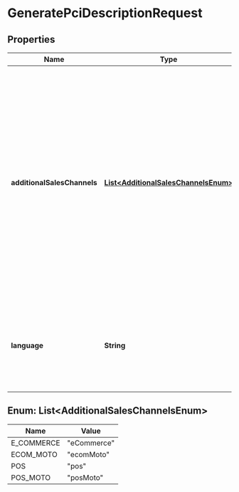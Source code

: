 

# GeneratePciDescriptionRequest


## Properties

| Name | Type | Description | Notes |
|------------ | ------------- | ------------- | -------------|
|**additionalSalesChannels** | [**List&lt;AdditionalSalesChannelsEnum&gt;**](#List&lt;AdditionalSalesChannelsEnum&gt;) | An array of additional sales channels to generate PCI questionnaires. Include the relevant sales channels if you need your user to sign PCI questionnaires. Not required if you [create stores](https://docs.adyen.com/marketplaces-and-platforms/additional-for-platform-setup/create-stores/) and [add payment methods](https://docs.adyen.com/marketplaces-and-platforms/payment-methods/) before you generate the questionnaires.  Possible values: *  **eCommerce** *  **pos** *  **ecomMoto** *  **posMoto**   |  [optional] |
|**language** | **String** | Sets the language of the PCI questionnaire. Its value is a two-character [ISO 639-1](https://en.wikipedia.org/wiki/ISO_639-1) language code, for example, **en**. |  [optional] |



## Enum: List&lt;AdditionalSalesChannelsEnum&gt;

| Name | Value |
|---- | -----|
| E_COMMERCE | &quot;eCommerce&quot; |
| ECOM_MOTO | &quot;ecomMoto&quot; |
| POS | &quot;pos&quot; |
| POS_MOTO | &quot;posMoto&quot; |



